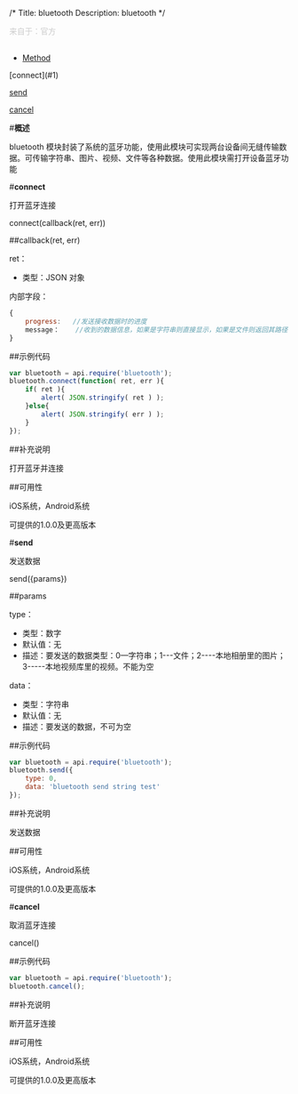 /*
Title: bluetooth
Description: bluetooth
*/

<p style="color: #ccc; margin-bottom: 30px;">来自于：官方</p>

<ul id="tab" class="clearfix">
	<li class="active"><a href="#method-content">Method</a></li>
</ul>
<div id="method-content">

<div class="outline">
[connect](#1)

[send](#2)

[cancel](#3)
</div>

#**概述**

bluetooth 模块封装了系统的蓝牙功能，使用此模块可实现两台设备间无缝传输数据。可传输字符串、图片、视频、文件等各种数据。使用此模块需打开设备蓝牙功能

#**connect**<div id="1"></div>

打开蓝牙连接

connect(callback(ret, err))

##callback(ret, err)

ret：

- 类型：JSON 对象

内部字段：

```js
{
	progress:	//发送接收数据时的进度
	message：	//收到的数据信息，如果是字符串则直接显示，如果是文件则返回其路径
}
```

##示例代码

```js
var bluetooth = api.require('bluetooth');
bluetooth.connect(function( ret, err ){
    if( ret ){
        alert( JSON.stringify( ret ) );
    }else{
        alert( JSON.stringify( err ) );
    }
});
```

##补充说明

打开蓝牙并连接

##可用性

iOS系统，Android系统

可提供的1.0.0及更高版本


#**send**<div id="2"></div>

发送数据

send({params})

##params

type：

- 类型：数字
- 默认值：无
- 描述：要发送的数据类型：0—字符串；1---文件；2----本地相册里的图片；3-----本地视频库里的视频。不能为空

data：
- 类型：字符串
- 默认值：无
- 描述：要发送的数据，不可为空

##示例代码

```js
var bluetooth = api.require('bluetooth');
bluetooth.send({
    type: 0,
    data: 'bluetooth send string test'
});
```

##补充说明

发送数据

##可用性

iOS系统，Android系统

可提供的1.0.0及更高版本


#**cancel**<div id="3"></div>

取消蓝牙连接

cancel()

##示例代码

```js
var bluetooth = api.require('bluetooth');
bluetooth.cancel();
```

##补充说明

断开蓝牙连接

##可用性

iOS系统，Android系统

可提供的1.0.0及更高版本
